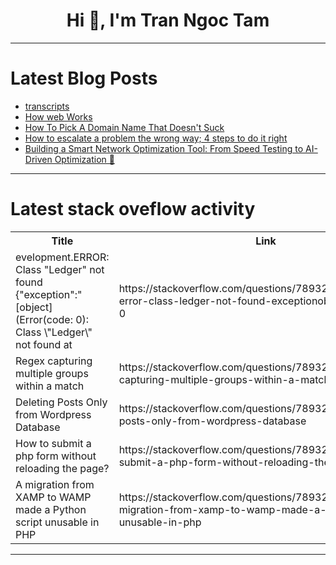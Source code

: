 <h1 align="center">Hi 👋, I'm Tran Ngoc Tam</h1>

---

# Latest Blog Posts 
<!-- BLOG-POST-LIST:START -->
- [transcripts](https://dev.to/cpit/gong-transcripts-52af)
- [How web Works](https://dev.to/mahf001/how-web-works-3jpj)
- [How To Pick A Domain Name That Doesn&#39;t Suck](https://dev.to/slimgee/how-to-pick-a-domain-name-that-doesnt-suck-2d9f)
- [How to escalate a problem the wrong way; 4 steps to do it right](https://dev.to/openproject/how-to-escalate-a-problem-the-wrong-way-4-steps-to-do-it-right-55ha)
- [Building a Smart Network Optimization Tool: From Speed Testing to AI-Driven Optimization 🚀](https://dev.to/mayowakalejaiye/building-a-smart-network-optimization-tool-from-speed-testing-to-ai-driven-optimization-5f7o)
<!-- BLOG-POST-LIST:END -->

---

# Latest stack oveflow activity
<table>
  <tr><th>Title</th><th>Link</th></tr>
  <!-- STACKOVERFLOW:START --><tr><td>evelopment.ERROR: Class &quot;Ledger&quot; not found {&quot;exception&quot;:&quot;[object] &lpar;Error&lpar;code: 0&rpar;: Class \&quot;Ledger\&quot; not found at</td><td>https://stackoverflow.com/questions/78932925/evelopment-error-class-ledger-not-found-exceptionobject-errorcode-0</td></tr><tr><td>Regex capturing multiple groups within a match</td><td>https://stackoverflow.com/questions/78932801/regex-capturing-multiple-groups-within-a-match</td></tr><tr><td>Deleting Posts Only from Wordpress Database</td><td>https://stackoverflow.com/questions/78932797/deleting-posts-only-from-wordpress-database</td></tr><tr><td>How to submit a php form without reloading the page?</td><td>https://stackoverflow.com/questions/78932723/how-to-submit-a-php-form-without-reloading-the-page</td></tr><tr><td>A migration from XAMP to WAMP made a Python script unusable in PHP</td><td>https://stackoverflow.com/questions/78932669/a-migration-from-xamp-to-wamp-made-a-python-script-unusable-in-php</td></tr><!-- STACKOVERFLOW:END -->
</table>

---


